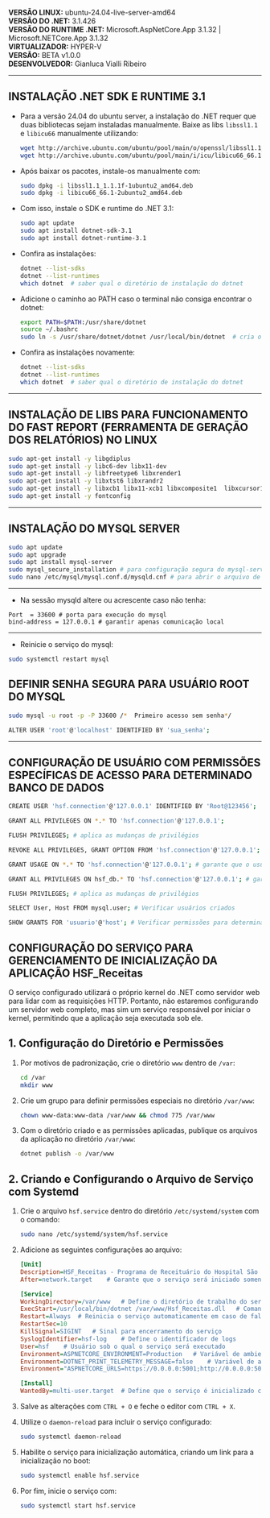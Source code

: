 **VERSÃO LINUX:** ubuntu-24.04-live-server-amd64  
**VERSÃO DO .NET:** 3.1.426  
**VERSÃO DO RUNTIME .NET:** Microsoft.AspNetCore.App 3.1.32 | Microsoft.NETCore.App 3.1.32  
**VIRTUALIZADOR:** HYPER-V  
**VERSÃO:** BETA v1.0.0  
**DESENVOLVEDOR:** Gianluca Vialli Ribeiro

---

## INSTALAÇÃO .NET SDK E RUNTIME 3.1

- Para a versão 24.04 do ubuntu server, a instalação do .NET requer que duas bibliotecas sejam instaladas manualmente. Baixe as libs `libssl1.1` e `libicu66` manualmente utilizando:

    ```bash
    wget http://archive.ubuntu.com/ubuntu/pool/main/o/openssl/libssl1.1_1.1.1f-1ubuntu2_amd64.deb
    wget http://archive.ubuntu.com/ubuntu/pool/main/i/icu/libicu66_66.1-2ubuntu2_amd64.deb
    ```

- Após baixar os pacotes, instale-os manualmente com:

    ```bash
    sudo dpkg -i libssl1.1_1.1.1f-1ubuntu2_amd64.deb
    sudo dpkg -i libicu66_66.1-2ubuntu2_amd64.deb
    ```

- Com isso, instale o SDK e runtime do .NET 3.1:

    ```bash
    sudo apt update
    sudo apt install dotnet-sdk-3.1
    sudo apt install dotnet-runtime-3.1
    ```

- Confira as instalações:

    ```bash
    dotnet --list-sdks
    dotnet --list-runtimes
    which dotnet  # saber qual o diretório de instalação do dotnet
    ```

- Adicione o caminho ao PATH caso o terminal não consiga encontrar o dotnet:

    ```bash
    export PATH=$PATH:/usr/share/dotnet
    source ~/.bashrc
    sudo ln -s /usr/share/dotnet/dotnet /usr/local/bin/dotnet  # cria o link direto para o uso da ferramenta dotnet
    ```

- Confira as instalações novamente:

    ```bash
    dotnet --list-sdks
    dotnet --list-runtimes
    which dotnet  # saber qual o diretório de instalação do dotnet
    ```

---

## INSTALAÇÃO DE LIBS PARA FUNCIONAMENTO DO FAST REPORT (FERRAMENTA DE GERAÇÃO DOS RELATÓRIOS) NO LINUX

```bash
sudo apt-get install -y libgdiplus
sudo apt-get install -y libc6-dev libx11-dev
sudo apt-get install -y libfreetype6 libxrender1
sudo apt-get install -y libxtst6 libxrandr2
sudo apt-get install -y libxcb1 libx11-xcb1 libxcomposite1  libxcursor1
sudo apt-get install -y fontconfig
```

---

## INSTALAÇÃO DO MYSQL SERVER

```bash
sudo apt update
sudo apt upgrade
sudo apt install mysql-server
sudo mysql_secure_installation # para configuração segura do mysql-server
sudo nano /etc/mysql/mysql.conf.d/mysqld.cnf # para abrir o arquivo de configurações do mysql-server
```
---

- Na sessão mysqld altere ou acrescente caso não tenha:

```plaintext
Port  = 33600 # porta para execução do mysql
bind-address = 127.0.0.1 # garantir apenas comunicação local
```
---

- Reinicie o serviço do mysql:

```bash
sudo systemctl restart mysql
```

## DEFINIR SENHA SEGURA PARA USUÁRIO ROOT DO MYSQL

```bash
sudo mysql -u root -p -P 33600 /*  Primeiro acesso sem senha*/
```

```bash
ALTER USER 'root'@'localhost' IDENTIFIED BY 'sua_senha';
```

---

## CONFIGURAÇÃO DE USUÁRIO COM PERMISSÕES ESPECÍFICAS DE ACESSO PARA DETERMINADO BANCO DE DADOS

```bash
CREATE USER 'hsf.connection'@'127.0.0.1' IDENTIFIED BY 'Root@123456';
```

```bash
GRANT ALL PRIVILEGES ON *.* TO 'hsf.connection'@'127.0.0.1';
```

```bash
FLUSH PRIVILEGES; # aplica as mudanças de privilégios
```

```bash
REVOKE ALL PRIVILEGES, GRANT OPTION FROM 'hsf.connection'@'127.0.0.1'; # Revoga todos os privilégios deste usuário para que possamos configurar sua permissão apenas para o banco que irá acessar
```

```bash
GRANT USAGE ON *.* TO 'hsf.connection'@'127.0.0.1'; # garante que o usuário tenha permissão para acessar o mysql já que todos os privilégios foram revogados
```

```bash
GRANT ALL PRIVILEGES ON hsf_db.* TO 'hsf.connection'@'127.0.0.1'; # garante as permissões necessárias para o usuário dentro de um banco específico
```

```bash
FLUSH PRIVILEGES; # aplica as mudanças de privilégios
```

```bash
SELECT User, Host FROM mysql.user; # Verificar usuários criados
```

```bash
SHOW GRANTS FOR 'usuario'@'host'; # Verificar permissões para determinado usuário
```

## CONFIGURAÇÃO DO SERVIÇO PARA GERENCIAMENTO DE INICIALIZAÇÃO DA APLICAÇÃO HSF_Receitas

O serviço configurado utilizará o próprio kernel do .NET como servidor web para lidar com as requisições HTTP. Portanto, não estaremos configurando um servidor web completo, mas sim um serviço responsável por iniciar o kernel, permitindo que a aplicação seja executada sob ele.

## 1. Configuração do Diretório e Permissões

1. Por motivos de padronização, crie o diretório `www` dentro de `/var`:
    ```bash
    cd /var
    mkdir www
    ```

2. Crie um grupo para definir permissões especiais no diretório `/var/www`:
    ```bash
    chown www-data:www-data /var/www && chmod 775 /var/www
    ```

3. Com o diretório criado e as permissões aplicadas, publique os arquivos da aplicação no diretório `/var/www`:
    ```bash
    dotnet publish -o /var/www
    ```

## 2. Criando e Configurando o Arquivo de Serviço com Systemd

1. Crie o arquivo `hsf.service` dentro do diretório `/etc/systemd/system` com o comando:
    ```bash
    sudo nano /etc/systemd/system/hsf.service
    ```

2. Adicione as seguintes configurações ao arquivo:

    ```ini
    [Unit]
    Description=HSF_Receitas - Programa de Receituário do Hospital São Francisco de Três Marias     # Descrção para o serviço         
    After=network.target    # Garante que o serviço será iniciado somente depois que todos os componentes e recursos de rede do sistema estiverem prontos e devidamente inicializados

    [Service]
    WorkingDirectory=/var/www   # Define o diretório de trabalho do serviço
    ExecStart=/usr/local/bin/dotnet /var/www/Hsf_Receitas.dll   # Comando de inicialização da aplicação
    Restart=Always  # Reinicia o serviço automaticamente em caso de falha
    RestartSec=10
    KillSignal=SIGINT   # Sinal para encerramento do serviço
    SyslogIdentifier=hsf-log    # Define o identificador de logs
    User=hsf    # Usuário sob o qual o serviço será executado
    Environment=ASPNETCORE_ENVIRONMENT=Production   # Variável de ambiente
    Environment=DOTNET_PRINT_TELEMETRY_MESSAGE=false    # Variável de ambiente
    Environment="ASPNETCORE_URLS=https://0.0.0.0:5001;http://0.0.0.0:5000"  # Variável de ambiente

    [Install]
    WantedBy=multi-user.target  # Define que o serviço é inicializado com o sistema operacional
    ```

3. Salve as alterações com `CTRL + O` e feche o editor com `CTRL + X`.

4. Utilize o `daemon-reload` para incluir o serviço configurado:
    ```bash
    sudo systemctl daemon-reload
    ```

5. Habilite o serviço para inicialização automática, criando um link para a inicialização no boot:
    ```bash
    sudo systemctl enable hsf.service
    ```

6. Por fim, inicie o serviço com:
    ```bash
    sudo systemctl start hsf.service
    ```